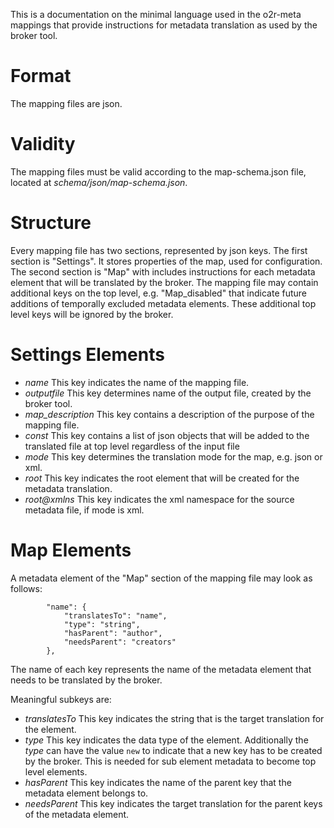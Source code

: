 This is a documentation on the minimal language used in the o2r-meta mappings that provide instructions for metadata translation as used by the broker tool.


# Format
The mapping files are json.


# Validity
The mapping files must be valid according to the map-schema.json file, located at _schema/json/map-schema.json_.


# Structure
Every mapping file has two sections, represented by json keys. The first section is "Settings". It stores properties of the map, used for configuration.
The second section is "Map" with includes instructions for each metadata element that will be translated by the broker.
The mapping file may contain additional keys on the top level, e.g. "Map_disabled" that indicate future additions of temporally excluded metadata elements. These additional top level keys will be ignored by the broker.


# Settings Elements
- *name* This key indicates the name of the mapping file.
- *outputfile* This key determines name of the output file, created by the broker tool.
- *map_description* This key contains a description of the purpose of the mapping file.
- *const* This key contains a list of json objects that will be added to the translated file at top level regardless of the input file
- *mode* This key determines the translation mode for the map, e.g. json or xml.
- *root* This key indicates the root element that will be created for the metadata translation.
- *root@xmlns* This key indicates the xml namespace for the source metadata file, if mode is xml.


# Map Elements
A metadata element of the "Map" section of the mapping file may look as follows:

```
		"name": {
			"translatesTo": "name",
			"type": "string",
			"hasParent": "author",
			"needsParent": "creators"
		},
```
The name of each key represents the name of the metadata element that needs to be translated by the broker.

Meaningful subkeys are:

- *translatesTo* This key indicates the string that is the target translation for the element.
- *type* This key indicates the data type of the element. Additionally the *type* can have the value `new` to indicate that a new key has to be created by the broker. This is needed for sub element metadata to become top level elements.
- *hasParent* This key indicates the name of the parent key that the metadata element belongs to.
- *needsParent* This key indicates the target translation for the parent keys of the metadata element.




